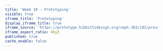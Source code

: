 ```yaml
---
title: 'Week 10 - Prototyping'
visible: true
iframe_title: 'Prototyping'
display_iframe_title: true
iframe_source: 'https://prototype.hibbittsdesign.org/cmpt-363/192/presentations/placeholder-slide'
iframe_aspect_ratio: 4by3
published: true
cache_enable: false
---
```

